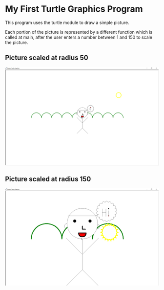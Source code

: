 # My First Turtle Graphics Program

This program uses the turtle module to draw a simple picture. 

Each portion of the picture is represented by a different function which is called at main, after the user enters a number between 1 and 150 to scale the picture.

## Picture scaled at radius 50
![](/scale_50.png)

## Picture scaled at radius 150
![](/scale_150.png)